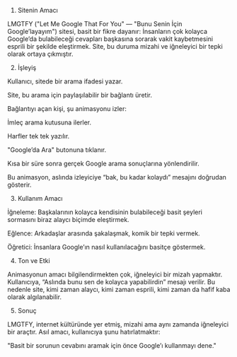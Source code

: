 1. Sitenin Amacı

LMGTFY ("Let Me Google That For You" — "Bunu Senin İçin Google’layayım") sitesi, basit bir fikre dayanır: İnsanların çok kolayca Google’da bulabileceği cevapları başkasına sorarak vakit kaybetmesini esprili bir şekilde eleştirmek. Site, bu duruma mizahi ve iğneleyici bir tepki olarak ortaya çıkmıştır.

2. İşleyiş

Kullanıcı, sitede bir arama ifadesi yazar.

Site, bu arama için paylaşılabilir bir bağlantı üretir.

Bağlantıyı açan kişi, şu animasyonu izler:

İmleç arama kutusuna ilerler.

Harfler tek tek yazılır.

"Google’da Ara" butonuna tıklanır.

Kısa bir süre sonra gerçek Google arama sonuçlarına yönlendirilir.

Bu animasyon, aslında izleyiciye “bak, bu kadar kolaydı” mesajını doğrudan gösterir.

3. Kullanım Amacı

İğneleme: Başkalarının kolayca kendisinin bulabileceği basit şeyleri sormasını biraz alaycı biçimde eleştirmek.

Eğlence: Arkadaşlar arasında şakalaşmak, komik bir tepki vermek.

Öğretici: İnsanlara Google’ın nasıl kullanılacağını basitçe göstermek.

4. Ton ve Etki

Animasyonun amacı bilgilendirmekten çok, iğneleyici bir mizah yapmaktır. Kullanıcıya, “Aslında bunu sen de kolayca yapabilirdin” mesajı verilir. Bu nedenle site, kimi zaman alaycı, kimi zaman esprili, kimi zaman da hafif kaba olarak algılanabilir.

5. Sonuç

LMGTFY, internet kültüründe yer etmiş, mizahi ama aynı zamanda iğneleyici bir araçtır. Asıl amacı, kullanıcıya şunu hatırlatmaktır:

"Basit bir sorunun cevabını aramak için önce Google’ı kullanmayı dene."